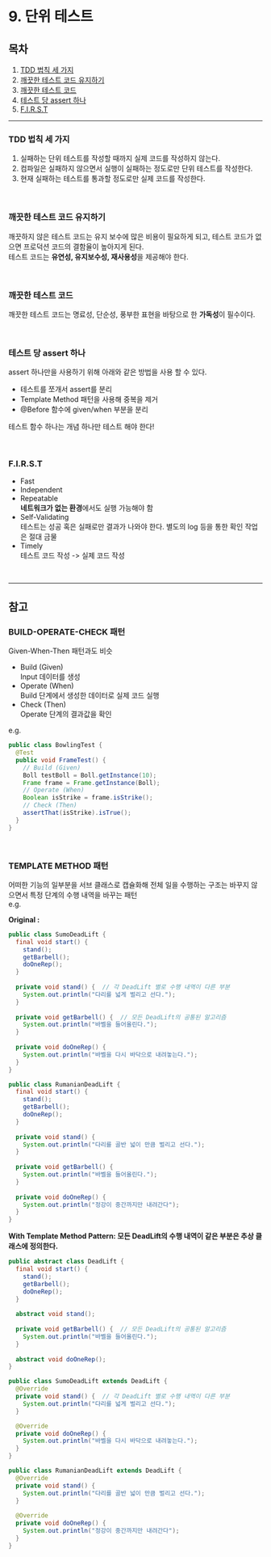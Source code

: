 # 9. 단위 테스트

## 목차

1. [TDD 법칙 세 가지](#TDD-법칙-세-가지)
2. [깨끗한 테스트 코드 유지하기](#깨끗한-테스트-코드-유지하기)
3. [깨끗한 테스트 코드](#깨끗한-테스트-코드)
4. [테스트 당 assert 하나](#테스트-당-assert-하나)
5. [F.I.R.S.T](#F.I.R.S.T)

---

### TDD 법칙 세 가지

1. 실패하는 단위 테스트를 작성할 때까지 실제 코드를 작성하지 않는다.
2. 컴파일은 실패하지 않으면서 실행이 실패하는 정도로만 단위 테스트를 작성한다.
3. 현재 실패하는 테스트를 통과할 정도로만 실제 코드를 작성한다.

<br>

### 깨끗한 테스트 코드 유지하기

깨끗하지 않은 테스트 코드는 유지 보수에 많은 비용이 필요하게 되고, 테스트 코드가 없으면 프로덕션 코드의 결함율이 높아지게 된다.  
테스트 코드는 **유연성, 유지보수성, 재사용성**을 제공해야 한다.

<br>

### 깨끗한 테스트 코드

깨끗한 테스트 코드는 명료성, 단순성, 풍부한 표현을 바탕으로 한 **가독성**이 필수이다.

<br>

###  테스트 당 assert 하나

assert 하나만을 사용하기 위해 아래와 같은 방법을 사용 할 수 있다.

* 테스트를 쪼개서 assert를 분리
* Template Method 패턴을 사용해 중복을 제거
* @Before 함수에 given/when 부분을 분리

테스트 함수 하나는 개념 하나만 테스트 해야 한다!

<br>

### F.I.R.S.T

* Fast
* Independent
* Repeatable   
  **네트워크가 없는 환경**에서도 실행 가능해야 함
* Self-Validating  
  테스트는 성공 혹은 실패로만 결과가 나와야 한다. 별도의 log 등을 통한 확인 작업은 절대 금물
* Timely  
  테스트 코드 작성 -> 실제 코드 작성

<br>

---

## 참고

### BUILD-OPERATE-CHECK 패턴

Given-When-Then 패턴과도 비슷

* Build (Given)  
  Input 데이터를 생성
* Operate (When)  
  Build 단계에서 생성한 데이터로 실제 코드 실행
* Check (Then)  
  Operate 단계의 결과값을 확인

e.g.   

```java
public class BowlingTest {
  @Test
  public void FrameTest() {
    // Build (Given)
    Boll testBoll = Boll.getInstance(10);
    Frame frame = Frame.getInstance(Boll);
    // Operate (When)
   	Boolean isStrike = frame.isStrike();
    // Check (Then)
    assertThat(isStrike).isTrue();
  }
}
```

<br>

### TEMPLATE METHOD 패턴

어떠한 기능의 일부분을 서브 클래스로 캡슐화해 전체 일을 수행하는 구조는 바꾸지 않으면서 특정 단계의 수행 내역을 바꾸는 패턴  
e.g.  

**Original :**

```java
public class SumoDeadLift {
  final void start() {
    stand();
    getBarbell();
    doOneRep();
  }
  
  private void stand() {  // 각 DeadLift 별로 수행 내역이 다른 부분
  	System.out.println("다리를 넓게 벌리고 선다.");
  }
  
  private void getBarbell() {  // 모든 DeadLift의 공통된 알고리즘
    System.out.println("바벨을 들어올린다.");
  }
  
  private void doOneRep() {
    System.out.println("바벨을 다시 바닥으로 내려놓는다.");
  }
}

public class RumanianDeadLift {
  final void start() {
    stand();
    getBarbell();
    doOneRep();
  }
  
  private void stand() {
  	System.out.println("다리를 골반 넓이 만큼 벌리고 선다.");
  }
  
  private void getBarbell() {
    System.out.println("바벨을 들어올린다.");
  }
  
  private void doOneRep() {
    System.out.println("정강이 중간까지만 내려간다");
  }
}
```

**With Template Method Pattern: 모든 DeadLift의 수행 내역이 같은 부분은 추상 클래스에 정의한다.**
```java
public abstract class DeadLift {
  final void start() {
    stand();
    getBarbell();
    doOneRep();
  }
  
  abstract void stand();
  
  private void getBarbell() {  // 모든 DeadLift의 공통된 알고리즘
    System.out.println("바벨을 들어올린다.");
  }
  
  abstract void doOneRep();
}

public class SumoDeadLift extends DeadLift {
  @Override
  private void stand() {  // 각 DeadLift 별로 수행 내역이 다른 부분
  	System.out.println("다리를 넓게 벌리고 선다.");
  }

  @Override
  private void doOneRep() {
    System.out.println("바벨을 다시 바닥으로 내려놓는다.");
  }
}

public class RumanianDeadLift extends DeadLift {
  @Override  
  private void stand() {
  	System.out.println("다리를 골반 넓이 만큼 벌리고 선다.");
  }
 	
  @Override
  private void doOneRep() {
    System.out.println("정강이 중간까지만 내려간다");
  }
}
```
